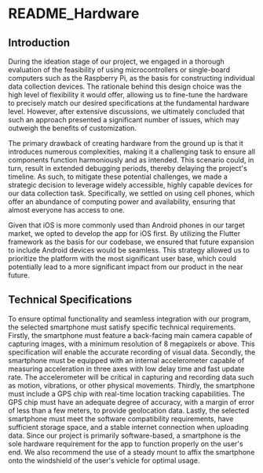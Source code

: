 # README_Hardware

## Introduction

During the ideation stage of our project, we engaged in a thorough evaluation of the feasibility of using microcontrollers or single-board computers such as the Raspberry Pi, as the basis for constructing individual data collection devices. The rationale behind this design choice was the high level of flexibility it would offer, allowing us to fine-tune the hardware to precisely match our desired specifications at the fundamental hardware level. However, after extensive discussions, we ultimately concluded that such an approach presented a significant number of issues, which may outweigh the benefits of customization.

The primary drawback of creating hardware from the ground up is that it introduces numerous complexities, making it a challenging task to ensure all components function harmoniously and as intended. This scenario could, in turn, result in extended debugging periods, thereby delaying the project's timeline. As such, to mitigate these potential challenges, we made a strategic decision to leverage widely accessible, highly capable devices for our data collection task. Specifically, we settled on using cell phones, which offer an abundance of computing power and availability, ensuring that almost everyone has access to one.

Given that iOS is more commonly used than Android phones in our target market, we opted to develop the app for iOS first. By utilizing the Flutter framework as the basis for our codebase, we ensured that future expansion to include Android devices would be seamless. This strategy allowed us to prioritize the platform with the most significant user base, which could potentially lead to a more significant impact from our product in the near future.

## Technical Specifications

To ensure optimal functionality and seamless integration with our program, the selected smartphone must satisfy specific technical requirements. Firstly, the smartphone must feature a back-facing main camera capable of capturing images, with a minimum resolution of 8 megapixels or above. This specification will enable the accurate recording of visual data. Secondly, the smartphone must be equipped with an internal accelerometer capable of measuring acceleration in three axes with low delay time and fast update rate. The accelerometer will be critical in capturing and recording data such as motion, vibrations, or other physical movements. Thirdly, the smartphone must include a GPS chip with real-time location tracking capabilities. The GPS chip must have an adequate degree of accuracy, with a margin of error of less than a few meters, to provide geolocation data. Lastly, the selected smartphone must meet the software compatibility requirements, have sufficient storage space, and a stable internet connection when uploading data. Since our project is primarily software-based, a smartphone is the sole hardware requirement for the app to function properly on the user's end. We also recommend the use of a steady mount to affix the smartphone onto the windshield of the user's vehicle for optimal usage.
